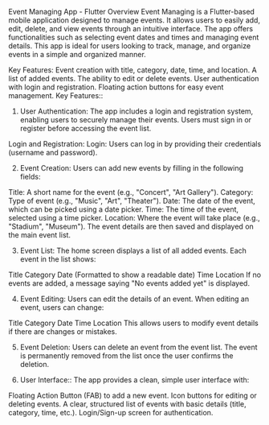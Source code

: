 Event Managing App - Flutter
Overview
Event Managing is a Flutter-based mobile application designed to manage events. It allows users to easily add, edit, delete, and view events through an intuitive interface.
The app offers functionalities such as selecting event dates and times and managing event details.
This app is ideal for users looking to track, manage, and organize events in a simple and organized manner.

Key Features:
Event creation with title, category, date, time, and location.
A list of added events.
The ability to edit or delete events.
User authentication with login and registration.
Floating action buttons for easy event management.
Key Features::
1. User Authentication:
The app includes a login and registration system, enabling users to securely manage their events. Users must sign in or register before accessing the event list.

Login and Registration:
Login: Users can log in by providing their credentials (username and password).

2. Event Creation:
Users can add new events by filling in the following fields:

Title: A short name for the event (e.g., "Concert", "Art Gallery").
Category: Type of event (e.g., "Music", "Art", "Theater").
Date: The date of the event, which can be picked using a date picker.
Time: The time of the event, selected using a time picker.
Location: Where the event will take place (e.g., "Stadium", "Museum").
The event details are then saved and displayed on the main event list.

3. Event List:
The home screen displays a list of all added events. Each event in the list shows:

Title
Category
Date (Formatted to show a readable date)
Time
Location
If no events are added, a message saying "No events added yet" is displayed.

4. Event Editing:
Users can edit the details of an event. When editing an event, users can change:

Title
Category
Date
Time
Location
This allows users to modify event details if there are changes or mistakes.

5. Event Deletion:
Users can delete an event from the event list. The event is permanently removed from the list once the user confirms the deletion.

6. User Interface::
The app provides a clean, simple user interface with:

Floating Action Button (FAB) to add a new event.
Icon buttons for editing or deleting events.
A clear, structured list of events with basic details (title, category, time, etc.).
Login/Sign-up screen for authentication.
